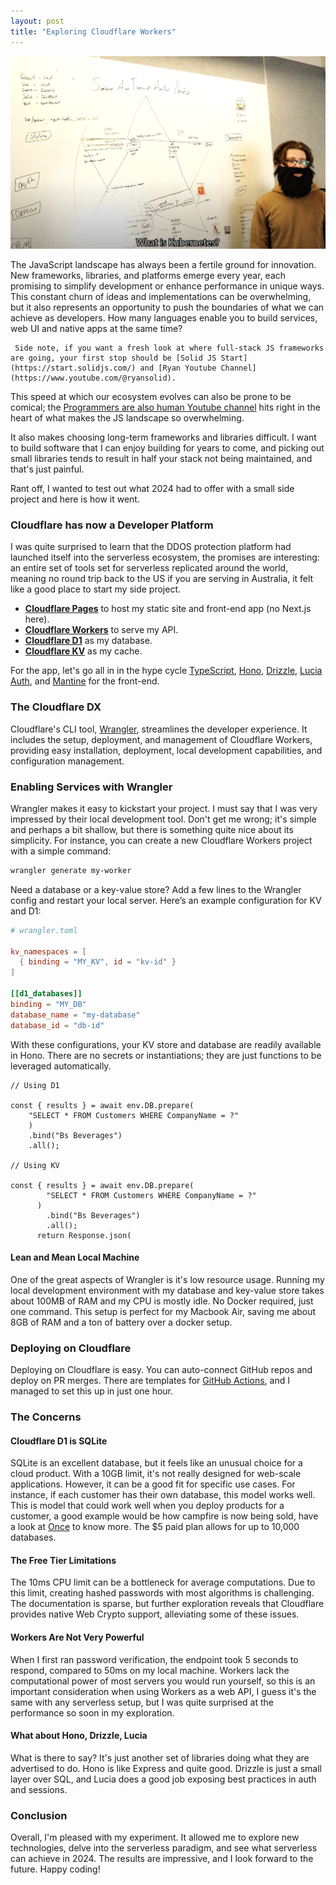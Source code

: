 ```yaml
---
layout: post
title: "Exploring Cloudflare Workers"
---
```


<style>
     h1 {
        font-weight: normal;
        line-height: 1.5em;
        font-size: 28px;
        margin-bottom: 10px;
    }
    .post-title {
        margin-bottom: -0.5rem;
    }
    blockquote {
        margin-left: 10px;
        margin-right: 10px;
    }
    h2 { font-weight: normal; }
    .w {
        padding: 3em 1em;
    }
</style>

![](https://github.com/posabsolute/posabsolute.github.io/raw/main/_posts/jsdev.png)

The JavaScript landscape has always been a fertile ground for innovation. New frameworks, libraries, and platforms emerge every year, each promising to simplify development or enhance performance in unique ways. This constant churn of ideas and implementations can be overwhelming, but it also represents an opportunity to push the boundaries of what we can achieve as developers. How many languages enable you to build services, web UI and native apps at the same time? 

     Side note, if you want a fresh look at where full-stack JS frameworks are going, your first stop should be [Solid JS Start](https://start.solidjs.com/) and [Ryan Youtube Channel](https://www.youtube.com/@ryansolid).

This speed at which our ecosystem evolves can also be prone to be comical; the [Programmers are also human Youtube channel](https://www.youtube.com/watch?v=aWfYxg-Ypm4) hits right in the heart of what makes the JS landscape so overwhelming.

It also makes choosing long-term frameworks and libraries difficult. I want to build software that I can enjoy building for years to come, and picking out small libraries tends to result in half your stack not being maintained, and that's just painful.

Rant off, I wanted to test out what 2024 had to offer with a small side project and here is how it went.

### Cloudflare has now a Developer Platform

I was quite surprised to learn that the DDOS protection platform had launched itself into the serverless ecosystem, the promises are interesting: an entire set of tools set for serverless replicated around the world, meaning no round trip back to the US if you are serving in Australia, it felt like a good place to start my side project.

- **[Cloudflare Pages](https://pages.cloudflare.com/)** to host my static site and front-end app (no Next.js here).
- **[Cloudflare Workers](https://workers.cloudflare.com/)** to serve my API.
- **[Cloudflare D1](https://developers.cloudflare.com/d1/)** as my database.
- **[Cloudflare KV](https://developers.cloudflare.com/workers/learning/how-kv-works/)** as my cache.

For the app, let's go all in in the hype cycle [TypeScript](https://www.typescriptlang.org/), [Hono](https://honojs.dev/), [Drizzle](https://github.com/drizzle-team/drizzle-orm), [Lucia Auth](https://lucia-auth.vercel.app/), and [Mantine](https://mantine.dev/) for the front-end.

### The Cloudflare DX

Cloudflare's CLI tool, [Wrangler](https://developers.cloudflare.com/workers/wrangler/), streamlines the developer experience. It includes the setup, deployment, and management of Cloudflare Workers, providing easy installation, deployment, local development capabilities, and configuration management.

### Enabling Services with Wrangler

Wrangler makes it easy to kickstart your project. I must say that I was very impressed by their local development tool. Don't get me wrong; it's simple and perhaps a bit shallow, but there is something quite nice about its simplicity. For instance, you can create a new Cloudflare Workers project with a simple command:

```sh
wrangler generate my-worker
```

Need a database or a key-value store? Add a few lines to the Wrangler config and restart your local server. Here’s an example configuration for KV and D1:

```toml
# wrangler.toml

kv_namespaces = [
  { binding = "MY_KV", id = "kv-id" }
]

[[d1_databases]]
binding = "MY_DB"
database_name = "my-database"
database_id = "db-id"
```

With these configurations, your KV store and database are readily available in Hono. There are no secrets or instantiations; they are just functions to be leveraged automatically.

```
// Using D1

const { results } = await env.DB.prepare(
    "SELECT * FROM Customers WHERE CompanyName = ?"
    )
    .bind("Bs Beverages")
    .all();

// Using KV

const { results } = await env.DB.prepare(
        "SELECT * FROM Customers WHERE CompanyName = ?"
      )
        .bind("Bs Beverages")
        .all();
      return Response.json(
```


#### Lean and Mean Local Machine

One of the great aspects of Wrangler is it's low resource usage. Running my local development environment with my database and key-value store takes about 100MB of RAM and my CPU is mostly idle. No Docker required, just one command. This setup is perfect for my Macbook Air, saving me about 8GB of RAM and a ton of battery over a docker setup. 

### Deploying on Cloudflare

Deploying on Cloudflare is easy. You can auto-connect GitHub repos and deploy on PR merges. There are templates for [GitHub Actions](https://github.com/marketplace/actions/deploy-to-cloudflare-workers), and I managed to set this up in just one hour.

### The Concerns

#### Cloudflare D1 is SQLite

SQLite is an excellent database, but it feels like an unusual choice for a cloud product. With a 10GB limit, it's not really designed for web-scale applications. However, it can be a good fit for specific use cases. For instance, if each customer has their own database, this model works well. This is model that could work well when you deploy products for a customer, a good example would be how campfire is now being sold, have a look at [Once](https://once.com/) to know more. The $5 paid plan allows for up to 10,000 databases. 

#### The Free Tier Limitations

The 10ms CPU limit can be a bottleneck for average computations. Due to this limit, creating hashed passwords with most algorithms is challenging. The documentation is sparse, but further exploration reveals that Cloudflare provides native Web Crypto support, alleviating some of these issues.

#### Workers Are Not Very Powerful

When I first ran password verification, the endpoint took 5 seconds to respond, compared to 50ms on my local machine. Workers lack the computational power of most servers you would run yourself, so this is an important consideration when using Workers as a web API, I guess it's the same with any serverless setup, but I was quite surprised at the performance so soon in my exploration.


#### What about Hono, Drizzle, Lucia

What is there to say? It's just another set of libraries doing what they are advertised to do. Hono is like Express and quite good. Drizzle is just a small layer over SQL, and Lucia does a good job exposing best practices in auth and sessions.

### Conclusion

Overall, I'm pleased with my experiment. It allowed me to explore new technologies, delve into the serverless paradigm, and see what serverless can achieve in 2024. The results are impressive, and I look forward to the future. Happy coding!

